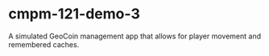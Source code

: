 # cmpm-121-demo-3

A simulated GeoCoin management app that allows for player movement and remembered caches.
